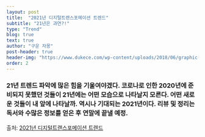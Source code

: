 ```yaml
---
layout: post
title:  "2021년 디지털트랜스포메이션 트렌드"
subtitle: "21년은 과연?!"
type: "Trend"
blog: true
text: true
author: "구운 자몽"
post-header: true
header-img: "https://www.dukece.com/wp-content/uploads/2018/06/graphic-2.png"
order: 2
---
```


### 21년 트렌드 파악에 많은 힘을 기울여야겠다. 코로나로 인한 2020년에 준비되지 못했던 것들이 21년에는 어떤 모습으로 나타날지 모른다. 어떤 새로운 것들이 내 앞에 나타날까. 역시나 기대되는 2021년이다. 리뷰 및 정리는 독서와 수많은 정보를 얻은 후 연말에 끝낼 예정.

출처: [2021년 디지털트랜스포메이션 트렌드](http://digitaltransformation.co.kr/2021%eb%85%84-%eb%94%94%ec%a7%80%ed%84%b8%ed%8a%b8%eb%9e%9c%ec%8a%a4%ed%8f%ac%eb%a9%94%ec%9d%b4%ec%85%98-%ed%8a%b8%eb%a0%8c%eb%93%9cdigital-transformation-trend-%eb%b6%84%ec%84%9d-%eb%b3%b4%ea%b3%a0/)
